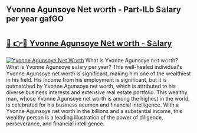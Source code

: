 ## Yvonne Agunsoye N𝚎t w𝚘rth - Part-ILb S𝚊lary per year gafGO

# <h2><a href="http://gc1taf.nevu.top/?p=Yvonne+Agunsoye">🔗 👉🔴 Yvonne Agunsoye N𝚎t w𝚘rth - S𝚊lary</a></h2>

[![Yvonne Agunsoye N𝚎t W𝚘rth](https://i.imgur.com/Oavwk0R.jpeg)](http://gc1taf.nevu.top/?p=Yvonne+Agunsoye)
What is Yvonne Agunsoye n𝚎t w𝚘rth? What is Yvonne Agunsoye s𝚊lary per year?
This well-heeled individual's Yvonne Agunsoye net worth is significant, making him one of the wealthiest in his field. His income from his employment is significant, but it is outmatched by Yvonne Agunsoye net worth, which is attributed to his diverse business interests and extensive real estate portfolio. This wealthy man, whose Yvonne Agunsoye net worth is among the highest in the world, is celebrated for his business acumen and financial intelligence. With a Yvonne Agunsoye net worth in the billions and a substantial income, this wealthy person is a leading illustration of the power of diligence, perseverance, and financial intelligence.
